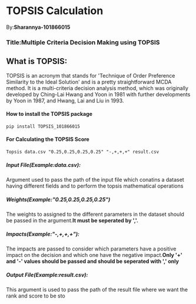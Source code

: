 # TOPSIS Calculation
By:**Sharannya-101866015**

### Title:Multiple Criteria Decision Making using TOPSIS

## What is TOPSIS:
TOPSIS is an acronym that stands for 'Technique of Order Preference Similarity to the Ideal Solution' and is a pretty straightforward MCDA method.
It is a multi-criteria decision analysis method, which was originally developed by Ching-Lai Hwang and Yoon in 1981 with further developments by Yoon in 1987, and Hwang, Lai and Liu in 1993.
#### How to install the TOPSIS package
```buildoutcfg
pip install TOPSIS_101866015
```
#### For Calculating the TOPSIS Score
```buildoutcfg
Topsis data.csv "0.25,0.25,0.25,0.25" "-,+,+,+" result.csv
```

##### Input File(Example:data.csv):
Argument used to pass the path of the input file which conatins a dataset having different fields and to perform the topsis mathematical operations
##### Weights(Example:"0.25,0.25,0.25,0.25")
The weights to assigned to the different parameters in the dataset should be passed in the argument.**It must be seperated by ','.**
##### Impacts(Example:"-,+,+,+"):
The impacts are passed to consider which parameters have a positive impact on the decision and which one have the negative impact.**Only '+' and '-' values should be passed and should be seperated with ',' only**
##### Output File(Example:result.csv):
This argument is used to pass the path of the result file where we want the rank and score to be sto
